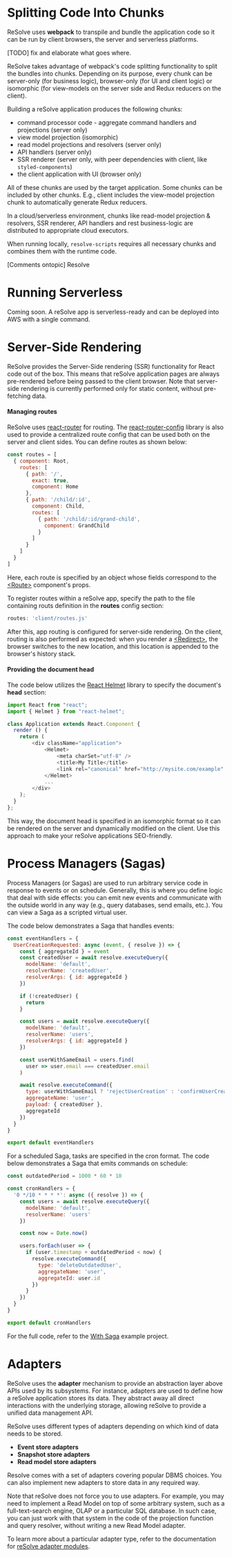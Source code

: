 # Splitting Code Into Chunks
ReSolve uses **webpack** to transpile and bundle the application code so it can be run by client browsers, the server and serverless platforms. 

[TODO] fix and elaborate what goes where.

ReSolve takes advantage of webpack's code splitting functionality to split the bundles into chunks. Depending on its purpose, every chunk can be server-only (for business logic), browser-only (for UI and client logic) or isomorphic (for view-models on the server side and Redux reducers on the client).

Building a reSolve application produces the following chunks:

- command processor code - aggregate command handlers and projections (server only)
- view model projection (isomorphic)
- read model projections and resolvers (server only)
- API handlers (server only)
- SSR renderer (server only, with peer dependencies with client, like `styled-components`)
- the client application with UI (browser only)

All of these chunks are used by the target application. Some chunks can be included by other chunks. E.g., client includes the view-model projection chunk to automatically generate Redux reducers.

In a cloud/serverless environment, chunks like read-model projection & resolvers, SSR renderer, API handlers and rest business-logic are distributed to appropriate cloud executors.

When running locally, `resolve-scripts` requires all necessary chunks and combines them with the runtime code.


[Comments ontopic]
Resolve 


# Running Serverless

Coming soon. A reSolve app is serverless-ready and can be deployed into AWS with a single command.


# Server-Side Rendering

ReSolve provides the Server-Side rendering (SSR) functionality for React code out of the box. This means that reSolve application pages are always pre-rendered before being passed to the client browser. Note that server-side rendering is currently performed only for static content, without pre-fetching data.


#### Managing routes
ReSolve uses [react-router](https://github.com/ReactTraining/react-router) for routing. The [react-router-config](https://github.com/ReactTraining/react-router/tree/master/packages/react-router-config) library is also used to provide a centralized route config that can be used both on the server and client sides. You can define routes as shown below:

```js
const routes = [
  { component: Root,
    routes: [
      { path: '/',
        exact: true,
        component: Home
      },
      { path: '/child/:id',
        component: Child,
        routes: [
          { path: '/child/:id/grand-child',
            component: GrandChild
          }
        ]
      }
    ]
  }
]
```
Here, each route is specified by an object whose fields correspond to the [\<Route\>](https://reacttraining.com/react-router/web/api/Route) component's props.

To register routes within a reSolve app, specify the path to the file containing routs definition in the **routes** config section:

``` js
routes: 'client/routes.js'
```

After this, app routing is configured for server-side rendering. On the client, routing is also performed as expected: when you render a [\<Redirect\>](https://reacttraining.com/react-router/web/api/Redirect), the browser switches to the new location, and this location is appended to the browser's history stack.



#### Providing the document head
The code below utilizes the [React Helmet](https://github.com/nfl/react-helmet#reference-guide) library to specify the document's **head** section:

```js
import React from "react";
import { Helmet } from "react-helmet";

class Application extends React.Component {
  render () {
    return (
        <div className="application">
            <Helmet>
                <meta charSet="utf-8" />
                <title>My Title</title>
                <link rel="canonical" href="http://mysite.com/example" />
            </Helmet>
            ...
        </div>
    );
  }
};
```
This way, the document head is specified in an isomorphic format so it can be rendered on the server and dynamically modified on the client. Use this approach to make your reSolve applications SEO-friendly.



# Process Managers (Sagas)

Process Managers (or Sagas) are used to run arbitrary service code in response to events or on schedule. Generally, this is where you define logic that deal with side effects: you can emit new events and communicate with the outside world in any way (e.g., query databases, send emails, etc.). You can view a Saga as a scripted virtual user.

The code below demonstrates a Saga that handles events:

<!-- prettier-ignore-start -->
[embedmd]:# (../examples/with-saga/common/sagas/user-creation.event.js /^/ /\n$/)
```js
const eventHandlers = {
  UserCreationRequested: async (event, { resolve }) => {
    const { aggregateId } = event
    const createdUser = await resolve.executeQuery({
      modelName: 'default',
      resolverName: 'createdUser',
      resolverArgs: { id: aggregateId }
    })

    if (!createdUser) {
      return
    }

    const users = await resolve.executeQuery({
      modelName: 'default',
      resolverName: 'users',
      resolverArgs: { id: aggregateId }
    })

    const userWithSameEmail = users.find(
      user => user.email === createdUser.email
    )

    await resolve.executeCommand({
      type: userWithSameEmail ? 'rejectUserCreation' : 'confirmUserCreation',
      aggregateName: 'user',
      payload: { createdUser },
      aggregateId
    })
  }
}

export default eventHandlers
```
<!-- prettier-ignore-end -->

For a scheduled Saga, tasks are specified in the cron format. The code below demonstrates a Saga that emits commands on schedule:

<!-- prettier-ignore-start -->
[embedmd]:# (../examples/with-saga/common/sagas/user-creation.cron.js /^/ /\n$/)
```js
const outdatedPeriod = 1000 * 60 * 10

const cronHandlers = {
  '0 */10 * * * *': async ({ resolve }) => {
    const users = await resolve.executeQuery({
      modelName: 'default',
      resolverName: 'users'
    })

    const now = Date.now()

    users.forEach(user => {
      if (user.timestamp + outdatedPeriod < now) {
        resolve.executeCommand({
          type: 'deleteOutdatedUser',
          aggregateName: 'user',
          aggregateId: user.id
        })
      }
    })
  }
}

export default cronHandlers
```
<!-- prettier-ignore-end -->

For the full code, refer to the [With Saga](https://github.com/reimagined/resolve/tree/dev/examples/with-saga) example project.

# Adapters

ReSolve uses the **adapter** mechanism to provide an abstraction layer above APIs used by its subsystems. For instance, adapters are used to define how a reSolve application stores its data. They abstract away all direct interactions with the underlying storage, allowing reSolve to provide a unified data management API.

ReSolve uses different types of adapters depending on which kind of data needs to be stored.

- **Event store adapters**
- **Snapshot store adapters**
- **Read model store adapters**

Resolve comes with a set of adapters covering popular DBMS choices. You can also implement new adapters to store data in any required way.

Note that reSolve does not force you to use adapters. For example, you may need to implement a Read Model on top of some arbitrary system, such as a full-text-search engine, OLAP or a particular SQL database. In such case, you can just work with that system in the code of the projection function and query resolver, without writing a new Read Model adapter.

To learn more about a particular adapter type, refer to the documentation for [reSolve adapter modules](https://github.com/reimagined/resolve/tree/master/packages/adapters).
